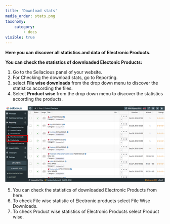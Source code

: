 ```yaml
---
title: 'Download stats'
media_order: stats.png
taxonomy:
    category:
        - docs
visible: true
---
```


**Here you can discover all statistics and data of Electronic Products.**

**You can check the statistics of downloaded Electonic Products:**

1. Go to the Sellacious panel of your website.
2. For Checking the download stats, go to Reporting.
3. select **File wise downloads** from the drop down menu to discover the statistics according the files.
4. Select **Product wise** from the drop down menu to discover the statistics according the products.

![](stats.png)

5. You can check the statistics of downloaded Electronic Products from here.
6. To check File wise statistic of Electronic products select File Wise Downloads.
7. To check Product wise statistics of Electronic Products select Product wise.



